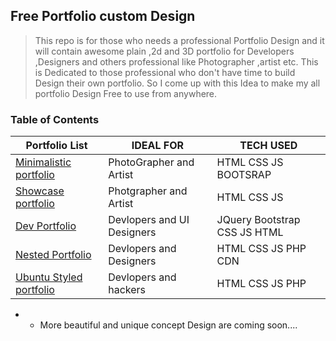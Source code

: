 ## Free Portfolio custom Design

> This repo is for those who needs a professional Portfolio Design and it will contain awesome plain ,2d and 3D portfolio for Developers ,Designers and others professional like Photographer ,artist etc. This is Dedicated to those  professional who don't have time to build Design their own portfolio. So I come up with this Idea to make my all portfolio Design Free to use from anywhere.


### Table of Contents


|  **Portfolio List**  |  **IDEAL FOR**  | **TECH USED** |
|---|---|---|
| [Minimalistic portfolio](https://github.com/ZiaCodes/vikash-web) | PhotoGrapher and Artist | HTML CSS JS BOOTSRAP |
| [Showcase portfolio](https://github.com/ZiaCodes/ZiAhmed) | Photgrapher and Artist | HTML CSS JS |
| [Dev Portfolio](https://github.com/ZiaCodes/My-portfolio) | Devlopers and UI Designers | JQuery Bootstrap CSS JS HTML |
| [Nested Portfolio](https://github.com/ZiaCodes/Portfolio-Web-Design) | Devlopers and Designers | HTML CSS JS PHP CDN |
| [Ubuntu Styled portfolio](https://github.com/ZiaCodes/PortfolioDesignbasedon_ubuntuOs_STyle) | Devlopers and hackers | HTML CSS JS PHP | 


* * More beautiful and unique concept Design are coming soon....
